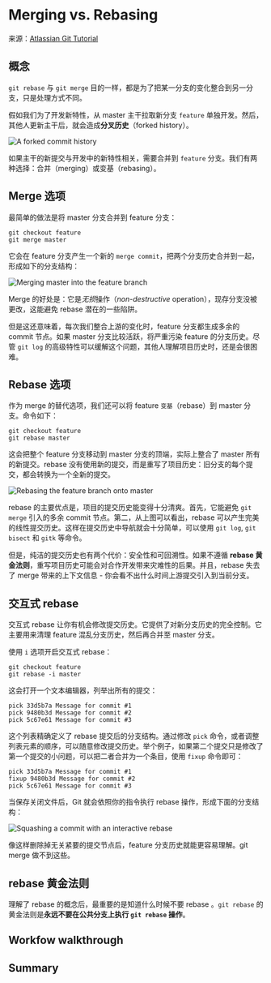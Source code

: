 # Merging vs. Rebasing

来源：[Atlassian Git Tutorial](https://www.atlassian.com/git/tutorials/merging-vs-rebasing)

## 概念

`git rebase` 与 `git merge` 目的一样，都是为了把某一分支的变化整合到另一分支，只是处理方式不同。

假如我们为了开发新特性，从 master 主干拉取新分支 `feature` 单独开发。然后，其他人更新主干后，就会造成**分叉历史**（forked history）。

![A forked commit history](https://wac-cdn.atlassian.com/dam/jcr:01b0b04e-64f3-4659-af21-c4d86bc7cb0b/01.svg?cdnVersion=dr)

如果主干的新提交与开发中的新特性相关，需要合并到 `feature` 分支。我们有两种选择：合并（merging）或变基（rebasing）。

## Merge 选项

最简单的做法是将 master 分支合并到 feature 分支：

```
git checkout feature
git merge master
```

它会在 feature 分支产生一个新的 `merge commit`，把两个分支历史合并到一起，形成如下的分支结构：

![Merging master into the feature branch](https://wac-cdn.atlassian.com/dam/jcr:e229fef6-2c2f-4a4f-b270-e1e1baa94055/02.svg?cdnVersion=dr)

Merge 的好处是：它是*无损*操作（*non-destructive* operation），现存分支没被更改，这能避免 rebase 潜在的一些陷阱。

但是这还意味着，每次我们整合上游的变化时，feature 分支都生成多余的 commit 节点。如果 master 分支比较活跃，将严重污染 feature 的分支历史。尽管 `git log` 的高级特性可以缓解这个问题，其他人理解项目历史时，还是会很困难。

## Rebase 选项

作为 merge 的替代选项，我们还可以将 feature `变基`（rebase）到 master 分支。命令如下：

```
git checkout feature
git rebase master
```

这会把整个 feature 分支移动到 master 分支的顶端，实际上整合了 master 所有的新提交。rebase 没有使用新的提交，而是重写了项目历史：旧分支的每个提交，都会转换为一个全新的提交。

![Rebasing the feature branch onto master](https://wac-cdn.atlassian.com/dam/jcr:5b153a22-38be-40d0-aec8-5f2fffc771e5/03.svg?cdnVersion=dr)

rebase 的主要优点是，项目的提交历史能变得十分清爽。首先，它能避免 `git merge` 引入的多余 commit 节点。第二，从上图可以看出，rebase 可以产生完美的线性提交历史。这样在提交历史中导航就会十分简单，可以使用 `git log`, `git bisect` 和 `gitk` 等命令。

但是，纯洁的提交历史也有两个代价：安全性和可回溯性。如果不遵循 **rebase 黄金法则**，重写项目历史可能会对合作开发带来灾难性的后果。并且，rebase 失去了 merge 带来的上下文信息 - 你会看不出什么时间上游提交引入到当前分支。

## 交互式 rebase

交互式 rebase 让你有机会修改提交历史。它提供了对新分支历史的完全控制。它主要用来清理 feature 混乱分支历史，然后再合并至 master 分支。

使用 `i` 选项开启交互式 rebase：

```
git checkout feature
git rebase -i master
```

这会打开一个文本编辑器，列举出所有的提交：

```
pick 33d5b7a Message for commit #1
pick 9480b3d Message for commit #2
pick 5c67e61 Message for commit #3
```

这个列表精确定义了 rebase 提交后的分支结构。通过修改 `pick` 命令，或者调整列表元素的顺序，可以随意修改提交历史。举个例子，如果第二个提交只是修改了第一个提交的小问题，可以把二者合并为一个条目，使用 `fixup` 命令即可：

```
pick 33d5b7a Message for commit #1
fixup 9480b3d Message for commit #2
pick 5c67e61 Message for commit #3
```

当保存关闭文件后，Git 就会依照你的指令执行 rebase 操作，形成下面的分支结构：

![Squashing a commit with an interactive rebase](https://wac-cdn.atlassian.com/dam/jcr:fe6942b4-7a60-4464-9181-b67e59e50788/04.svg?cdnVersion=dr)

像这样删除掉无关紧要的提交节点后，feature 分支历史就能更容易理解。git merge 做不到这些。

## rebase 黄金法则

理解了 rebase 的概念后，最重要的是知道什么时候不要 rebase 。`git rebase` 的黄金法则是**永远不要在公共分支上执行 `git rebase` 操作**。

## Workfow walkthrough

## Summary